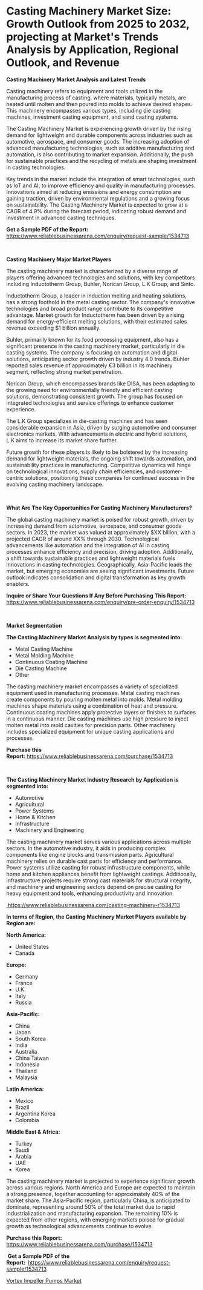 <p><h1>Casting Machinery Market Size: Growth Outlook from 2025 to 2032, projecting at Market's Trends Analysis by Application, Regional Outlook, and Revenue</h1></p><p><strong>Casting Machinery Market Analysis and Latest Trends</strong></p>
<p><p>Casting machinery refers to equipment and tools utilized in the manufacturing process of casting, where materials, typically metals, are heated until molten and then poured into molds to achieve desired shapes. This machinery encompasses various types, including die casting machines, investment casting equipment, and sand casting systems. </p><p>The Casting Machinery Market is experiencing growth driven by the rising demand for lightweight and durable components across industries such as automotive, aerospace, and consumer goods. The increasing adoption of advanced manufacturing technologies, such as additive manufacturing and automation, is also contributing to market expansion. Additionally, the push for sustainable practices and the recycling of metals are shaping investment in casting technologies.</p><p>Key trends in the market include the integration of smart technologies, such as IoT and AI, to improve efficiency and quality in manufacturing processes. Innovations aimed at reducing emissions and energy consumption are gaining traction, driven by environmental regulations and a growing focus on sustainability. The Casting Machinery Market is expected to grow at a CAGR of 4.9% during the forecast period, indicating robust demand and investment in advanced casting techniques.</p></p>
<p><strong>Get a Sample PDF of the Report:&nbsp;</strong> <a href="https://www.reliablebusinessarena.com/enquiry/request-sample/1534713?utm_campaign=1789&utm_medium=2&utm_source=Github&utm_content=ia&utm_term=17022025&utm_id=casting-machinery">https://www.reliablebusinessarena.com/enquiry/request-sample/1534713</a></p>
<p>&nbsp;</p>
<p><strong>Casting Machinery Major Market Players</strong></p>
<p><p>The casting machinery market is characterized by a diverse range of players offering advanced technologies and solutions, with key competitors including Inductotherm Group, Buhler, Norican Group, L.K Group, and Sinto.</p><p>Inductotherm Group, a leader in induction melting and heating solutions, has a strong foothold in the metal casting sector. The company's innovative technologies and broad product range contribute to its competitive advantage. Market growth for Inductotherm has been driven by a rising demand for energy-efficient melting solutions, with their estimated sales revenue exceeding $1 billion annually.</p><p>Buhler, primarily known for its food processing equipment, also has a significant presence in the casting machinery market, particularly in die casting systems. The company is focusing on automation and digital solutions, anticipating sector growth driven by industry 4.0 trends. Buhler reported sales revenue of approximately €3 billion in its machinery segment, reflecting strong market penetration.</p><p>Norican Group, which encompasses brands like DISA, has been adapting to the growing need for environmentally friendly and efficient casting solutions, demonstrating consistent growth. The group has focused on integrated technologies and service offerings to enhance customer experience.</p><p>The L.K Group specializes in die-casting machines and has seen considerable expansion in Asia, driven by surging automotive and consumer electronics markets. With advancements in electric and hybrid solutions, L.K aims to increase its market share further.</p><p>Future growth for these players is likely to be bolstered by the increasing demand for lightweight materials, the ongoing shift towards automation, and sustainability practices in manufacturing. Competitive dynamics will hinge on technological innovations, supply chain efficiencies, and customer-centric solutions, positioning these companies for continued success in the evolving casting machinery landscape.</p></p>
<p>&nbsp;</p>
<p><strong>What Are The Key Opportunities For Casting Machinery Manufacturers?</strong></p>
<p><p>The global casting machinery market is poised for robust growth, driven by increasing demand from automotive, aerospace, and consumer goods sectors. In 2023, the market was valued at approximately $XX billion, with a projected CAGR of around XX% through 2030. Technological advancements like automation and the integration of AI in casting processes enhance efficiency and precision, driving adoption. Additionally, a shift towards sustainable practices and lightweight materials fuels innovations in casting technologies. Geographically, Asia-Pacific leads the market, but emerging economies are seeing significant investments. Future outlook indicates consolidation and digital transformation as key growth enablers.</p></p>
<p><strong>Inquire or Share Your Questions If Any Before Purchasing This Report:</strong> <a href="https://www.reliablebusinessarena.com/enquiry/pre-order-enquiry/1534713?utm_campaign=1789&utm_medium=2&utm_source=Github&utm_content=ia&utm_term=17022025&utm_id=casting-machinery">https://www.reliablebusinessarena.com/enquiry/pre-order-enquiry/1534713</a></p>
<p>&nbsp;</p>
<p><strong>Market Segmentation</strong></p>
<p><strong>The Casting Machinery Market Analysis by types is segmented into:</strong></p>
<p><ul><li>Metal Casting Machine</li><li>Metal Molding Machine</li><li>Continuous Coating Machine</li><li>Die Casting Machine</li><li>Other</li></ul></p>
<p><p>The casting machinery market encompasses a variety of specialized equipment used in manufacturing processes. Metal casting machines create components by pouring molten metal into molds. Metal molding machines shape materials using a combination of heat and pressure. Continuous coating machines apply protective layers or finishes to surfaces in a continuous manner. Die casting machines use high pressure to inject molten metal into mold cavities for precision parts. Other machinery includes specialized equipment for unique casting applications and processes.</p></p>
<p><strong>Purchase this Report:&nbsp;</strong><a href="https://www.reliablebusinessarena.com/purchase/1534713?utm_campaign=1789&utm_medium=2&utm_source=Github&utm_content=ia&utm_term=17022025&utm_id=casting-machinery">https://www.reliablebusinessarena.com/purchase/1534713</a></p>
<p>&nbsp;</p>
<p><strong>The Casting Machinery Market Industry Research by Application is segmented into:</strong></p>
<p><ul><li>Automotive</li><li>Agricultural</li><li>Power Systems</li><li>Home & Kitchen</li><li>Infrastructure</li><li>Machinery and Engineering</li></ul></p>
<p><p>The casting machinery market serves various applications across multiple sectors. In the automotive industry, it aids in producing complex components like engine blocks and transmission parts. Agricultural machinery relies on durable cast parts for efficiency and performance. Power systems utilize casting for robust infrastructure components, while home and kitchen appliances benefit from lightweight castings. Additionally, infrastructure projects require strong cast materials for structural integrity, and machinery and engineering sectors depend on precise casting for heavy equipment and tools, enhancing productivity and innovation.</p></p>
<p><a href="https://www.reliablebusinessarena.com/casting-machinery-r1534713?utm_campaign=1789&utm_medium=2&utm_source=Github&utm_content=ia&utm_term=17022025&utm_id=casting-machinery">&nbsp;https://www.reliablebusinessarena.com/casting-machinery-r1534713</a></p>
<p><strong>In terms of Region, the Casting Machinery Market Players available by Region are:</strong></p>
<p>
    <p> <strong> North America: </strong>
        <ul>
            <li>United States</li>
            <li>Canada</li>
        </ul>
        </p> 
    <p> <strong> Europe: </strong>
        <ul>
            <li>Germany</li>
            <li>France</li>
            <li>U.K.</li>
            <li>Italy</li>
            <li>Russia</li>
        </ul>
        </p> 
    <p> <strong> Asia-Pacific: </strong>
        <ul>
            <li>China</li>
            <li>Japan</li>
            <li>South Korea</li>
            <li>India</li>
            <li>Australia</li>
            <li>China Taiwan</li>
            <li>Indonesia</li>
            <li>Thailand</li>
            <li>Malaysia</li>
        </ul>
        </p> 
    <p> <strong> Latin America: </strong>
        <ul>
            <li>Mexico</li>
            <li>Brazil</li>
            <li>Argentina Korea</li>
            <li>Colombia</li>
        </ul>
        </p> 
    <p> <strong> Middle East & Africa: </strong>
        <ul>
            <li>Turkey</li>
            <li>Saudi</li>
            <li>Arabia</li>
            <li>UAE</li>
            <li>Korea</li>
        </ul>
    </p>
    </p>
<p><p>The casting machinery market is projected to experience significant growth across various regions. North America and Europe are expected to maintain a strong presence, together accounting for approximately 40% of the market share. The Asia-Pacific region, particularly China, is anticipated to dominate, representing around 50% of the total market due to rapid industrialization and manufacturing expansion. The remaining 10% is expected from other regions, with emerging markets poised for gradual growth as technological advancements continue to evolve.</p></p>
<p><strong>Purchase this Report: </strong><a href="https://www.reliablebusinessarena.com/purchase/1534713?utm_campaign=1789&utm_medium=2&utm_source=Github&utm_content=ia&utm_term=17022025&utm_id=casting-machinery">https://www.reliablebusinessarena.com/purchase/1534713</a></p>
<p>&nbsp;<strong>Get a Sample PDF of the Report:&nbsp;&nbsp;</strong><a href="https://www.reliablebusinessarena.com/enquiry/request-sample/1534713?utm_campaign=1789&utm_medium=2&utm_source=Github&utm_content=ia&utm_term=17022025&utm_id=casting-machinery">https://www.reliablebusinessarena.com/enquiry/request-sample/1534713</a></p>
<p><strong></strong></p>
<p><p><a href="https://github.com/marlanamarvn/Market-Research-Report-List-1/blob/main/vortex-impeller-pumps-market.md?utm_campaign=1789&utm_medium=2&utm_source=Github&utm_content=ia&utm_term=17022025&utm_id=casting-machinery">Vortex Impeller Pumps Market</a></p></p>